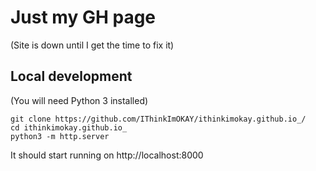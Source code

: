 # Just my GH page

(Site is down until I get the time to fix it)

## Local development

(You will need Python 3 installed)

    git clone https://github.com/IThinkImOKAY/ithinkimokay.github.io_/
    cd ithinkimokay.github.io_
    python3 -m http.server

It should start running on http://localhost:8000
